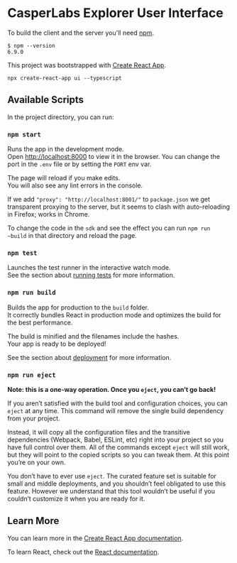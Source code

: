 # CasperLabs Explorer User Interface

To build the client and the server you'll need [npm](https://github.com/nodesource/distributions#installation-instructions).

```console
$ npm --version
6.9.0
```

This project was bootstrapped with [Create React App](https://github.com/facebook/create-react-app).

```console
npx create-react-app ui --typescript
```

## Available Scripts

In the project directory, you can run:

### `npm start`

Runs the app in the development mode.<br>
Open [http://localhost:8000](http://localhost:8000) to view it in the browser.
You can change the port in the `.env` file or by setting the `PORT` env var.

The page will reload if you make edits.<br>
You will also see any lint errors in the console.

If we add `"proxy": "http://localhost:8001/"` to `package.json` we get transparent proxying to the server, but it seems to clash with auto-reloading in Firefox; works
in Chrome.

To change the code in the `sdk` and see the effect you can run `npm run ~build` in that directory and reload the page.

### `npm test`

Launches the test runner in the interactive watch mode.<br>
See the section about [running tests](https://facebook.github.io/create-react-app/docs/running-tests) for more information.

### `npm run build`

Builds the app for production to the `build` folder.<br>
It correctly bundles React in production mode and optimizes the build for the best performance.

The build is minified and the filenames include the hashes.<br>
Your app is ready to be deployed!

See the section about [deployment](https://facebook.github.io/create-react-app/docs/deployment) for more information.

### `npm run eject`

**Note: this is a one-way operation. Once you `eject`, you can’t go back!**

If you aren’t satisfied with the build tool and configuration choices, you can `eject` at any time. This command will remove the single build dependency from your project.

Instead, it will copy all the configuration files and the transitive dependencies (Webpack, Babel, ESLint, etc) right into your project so you have full control over them. All of the commands except `eject` will still work, but they will point to the copied scripts so you can tweak them. At this point you’re on your own.

You don’t have to ever use `eject`. The curated feature set is suitable for small and middle deployments, and you shouldn’t feel obligated to use this feature. However we understand that this tool wouldn’t be useful if you couldn’t customize it when you are ready for it.

## Learn More

You can learn more in the [Create React App documentation](https://facebook.github.io/create-react-app/docs/getting-started).

To learn React, check out the [React documentation](https://reactjs.org/).
